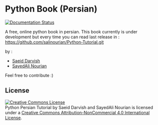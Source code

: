 Python Book (Persian)
=====

[![Documentation Status](https://readthedocs.org/projects/pythonpersiantutorial/badge/?version=latest)](https://readthedocs.org/projects/pythonpersiantutorial/?badge=latest)

A free, online python book in persian. This book currently is under development but every time you can read last release in :
https://github.com/salinourian/Python-Tutorial.git

by :
* [Saeid Darvish](https://twitter.com/saeiddrv)
* [SayedAli Nourian ](https://twitter.com/salinooriyan)

Feel free to contribute :)

License
-----
<a rel="license" href="http://creativecommons.org/licenses/by-nc/4.0/"><img alt="Creative Commons License" style="border-width:0" src="https://i.creativecommons.org/l/by-nc/4.0/88x31.png" /></a><br /><span xmlns:dct="http://purl.org/dc/terms/" href="http://purl.org/dc/dcmitype/Text" property="dct:title" rel="dct:type">Python Persian Tutorial</span> by <a xmlns:cc="http://creativecommons.org/ns#" property="cc:attributionName" rel="cc:attributionURL">Saeid Darvish and SayedAli Nourian</a> is licensed under a <a rel="license" href="http://creativecommons.org/licenses/by-nc/4.0/">Creative Commons Attribution-NonCommercial 4.0 International License</a>.<br />
